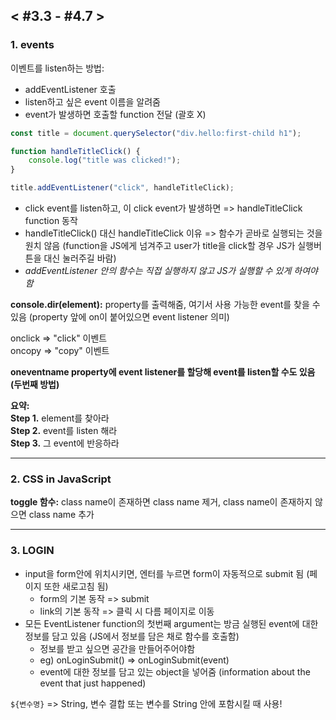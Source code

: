 ## < #3.3 - #4.7 >

### 1. events ###

이벤트를 listen하는 방법:
- addEventListener 호출
- listen하고 싶은 event 이름을 알려줌
- event가 발생하면 호출할 function 전달 (괄호 X)
  
```JavaScript
const title = document.querySelector("div.hello:first-child h1");

function handleTitleClick() {
    console.log("title was clicked!");
}

title.addEventListener("click", handleTitleClick);
```
- click event를 listen하고, 이 click event가 발생하면 => handleTitleClick function 동작
- handleTitleClick() 대신 handleTitleClick 이유 => 함수가 곧바로 실행되는 것을 원치 않음 (function을 JS에게 넘겨주고 user가 title을 click할 경우 JS가 실행버튼을 대신 눌러주길 바람)
- *addEventListener 안의 함수는 직접 실행하지 않고 JS가 실행할 수 있게 하여야 함*

**console.dir(element):** property를 출력해줌, 여기서 사용 가능한 event를 찾을 수 있음 (property 앞에 on이 붙어있으면 event listener 의미)

onclick => "click" 이벤트 <br> 
oncopy => "copy" 이벤트 <br> 

**oneventname property에 event listener를 할당해 event를 listen할 수도 있음 (두번째 방법)**
 
**요약:** <br>
**Step 1.** element를 찾아라 <br> 
**Step 2.** event를 listen 해라 <br> 
**Step 3.** 그 event에 반응하라 

--- 
### 2. CSS in JavaScript

**toggle 함수:** class name이 존재하면 class name 제거, class name이 존재하지 않으면 class name 추가

---
### 3. LOGIN

- input을 form안에 위치시키면, 엔터를 누르면 form이 자동적으로 submit 됨 (페이지 또한 새로고침 됨)
  - form의 기본 동작 => submit
  - link의 기본 동작 => 클릭 시 다름 페이지로 이동
- 모든 EventListener function의 첫번째 argument는 방금 실행된 event에 대한 정보를 담고 있음 (JS에서 정보를 담은 채로 함수를 호출함)
  - 정보를 받고 싶으면 공간을 만들어주어야함
  - eg) onLoginSubmit() => onLoginSubmit(event)
  - event에 대한 정보를 담고 있는 object을 넣어줌 (information about the event that just happened)

`${변수명}` => String, 변수 결합 또는 변수를 String 안에 포함시킬 때 사용!